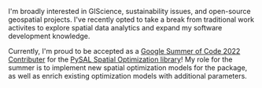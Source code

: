 I'm broadly interested in GIScience, sustainability issues, and open-source geospatial projects. I've recently opted to take a break from traditional work activites to explore spatial data analytics and expand my software development knowledge.

Currently, I'm proud to be accepted as a <a href=https://summerofcode.withgoogle.com/about>Google Summer of Code 2022 Contributer</a> for the <a href=https://pysal.org/spopt/#>PySAL Spatial Optimization library</a>! My role for the summer is to implement new spatial optimization models for the package, as well as enrich existing optimization models with additional parameters. 
